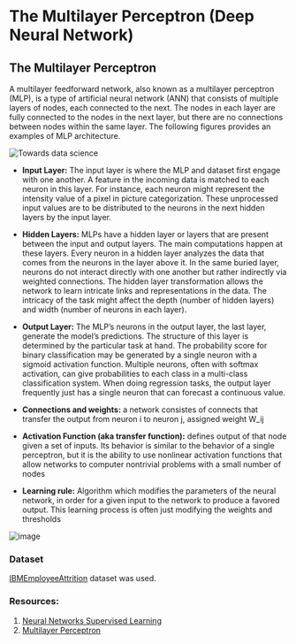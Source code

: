 # The Multilayer Perceptron (Deep Neural Network)

## The Multilayer Perceptron

A multilayer feedforward network, also known as a multilayer perceptron (MLP), is a type of artificial neural network (ANN) that consists of multiple layers of nodes, each connected to the next. The nodes in each layer are fully connected to the nodes in the next layer, but there are no connections between nodes within the same layer. The following figures provides an examples of MLP architecture.

![Towards data science](https://miro.medium.com/v2/resize:fit:720/format:webp/1*MF1q2Q3fbpYlXX8fZUiwpA.png)

*   **Input Layer:** The input layer is where the MLP and dataset first engage with one another. A feature in the incoming data is matched to each neuron in this layer. For instance, each neuron might represent the intensity value of a pixel in picture categorization. These unprocessed input values are to be distributed to the neurons in the next hidden layers by the input layer.

*    **Hidden Layers:** MLPs have a hidden layer or layers that are present between the input and output layers. The main computations happen at these layers. Every neuron in a hidden layer analyzes the data that comes from the neurons in the layer above it. In the same buried layer, neurons do not interact directly with one another but rather indirectly via weighted connections. The hidden layer transformation allows the network to learn intricate links and representations in the data. The intricacy of the task might affect the depth (number of hidden layers) and width (number of neurons in each layer).

*   **Output Layer:** The MLP’s neurons in the output layer, the last layer, generate the model’s predictions. The structure of this layer is determined by the particular task at hand. The probability score for binary classification may be generated by a single neuron with a sigmoid activation function. Multiple neurons, often with softmax activation, can give probabilities to each class in a multi-class classification system. When doing regression tasks, the output layer frequently just has a single neuron that can forecast a continuous value.

*   **Connections and weights:** a network consistes of connects that transfer the output from neuron i to neuron j, assigned weight W_ij 
*   **Activation Function (aka transfer function):** defines output of that node given a set of inputs. Its behavior is similar to the behavior of a single perceptron, but it is the ability to use nonlinear activation functions that allow networks to computer nontrivial problems with a small number of nodes
*   **Learning rule:** Algorithm which modifies the parameters of the neural network, in order for a given input to the network to produce a favored output. This learning process is often just modifying the weights and thresholds

![image](https://towardsdatascience.com/multilayer-perceptron-explained-with-a-real-life-example-and-python-code-sentiment-analysis-cb408ee93141)

### Dataset

[IBMEmployeeAttrition](https://www.kaggle.com/datasets/pavansubhasht/ibm-hr-analytics-attrition-dataset) dataset was used.


### Resources:
1.  [Neural Networks Supervised Learning](https://scikit-learn.org/stable/modules/neural_networks_supervised.html)
2.  [Multilayer Perceptron](https://towardsdatascience.com/multilayer-perceptron-explained-with-a-real-life-example-and-python-code-sentiment-analysis-cb408ee93141)


